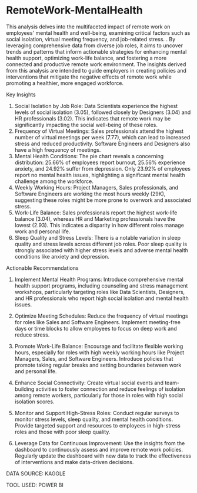 # RemoteWork-MentalHealth

This analysis delves into the multifaceted impact of remote work on employees' mental health and well-being, examining critical factors such as social isolation, virtual meeting frequency, and job-related stress. 
. By leveraging comprehensive data from diverse job roles, it aims to uncover trends and patterns that inform actionable strategies for enhancing mental health support, optimizing work-life balance, and fostering a more connected and productive remote work environment. The insights derived from this analysis are intended to guide employers in creating policies and interventions that mitigate the negative effects of remote work while promoting a healthier, more engaged workforce.

Key Insights
1. Social Isolation by Job Role:
Data Scientists experience the highest levels of social isolation (3.05), followed closely by Designers (3.04) and HR professionals (3.02). This indicates that remote work may be significantly impacting the social well-being of these roles.
2. Frequency of Virtual Meetings:
Sales professionals attend the highest number of virtual meetings per week (7.77), which can lead to increased stress and reduced productivity. Software Engineers and Designers also have a high frequency of meetings.
3. Mental Health Conditions:
The pie chart reveals a concerning distribution: 25.66% of employees report burnout, 25.56% experience anxiety, and 24.92% suffer from depression. Only 23.92% of employees report no mental health issues, highlighting a significant mental health challenge among the workforce.
4. Weekly Working Hours:
Project Managers, Sales professionals, and Software Engineers are working the most hours weekly (29K), suggesting these roles might be more prone to overwork and associated stress.
5. Work-Life Balance:
Sales professionals report the highest work-life balance (3.04), whereas HR and Marketing professionals have the lowest (2.93). This indicates a disparity in how different roles manage work and personal life.
6. Sleep Quality and Stress Levels:
There is a notable variation in sleep quality and stress levels across different job roles. Poor sleep quality is strongly associated with higher stress levels and adverse mental health conditions like anxiety and depression.

Actionable Recommendations
1. Implement Mental Health Programs:
Introduce comprehensive mental health support programs, including counseling and stress management workshops, particularly targeting roles like Data Scientists, Designers, and HR professionals who report high social isolation and mental health issues.
2. Optimize Meeting Schedules:
Reduce the frequency of virtual meetings for roles like Sales and Software Engineers. Implement meeting-free days or time blocks to allow employees to focus on deep work and reduce stress.
3. Promote Work-Life Balance:
Encourage and facilitate flexible working hours, especially for roles with high weekly working hours like Project Managers, Sales, and Software Engineers. Introduce policies that promote taking regular breaks and setting boundaries between work and personal life.
4. Enhance Social Connectivity:
Create virtual social events and team-building activities to foster connection and reduce feelings of isolation among remote workers, particularly for those in roles with high social isolation scores.

5. Monitor and Support High-Stress Roles:
Conduct regular surveys to monitor stress levels, sleep quality, and mental health conditions. Provide targeted support and resources to employees in high-stress roles and those with poor sleep quality.
6. Leverage Data for Continuous Improvement:
Use the insights from the dashboard to continuously assess and improve remote work policies. Regularly update the dashboard with new data to track the effectiveness of interventions and make data-driven decisions.

DATA SOURCE: KAGGLE

TOOL USED: POWER BI
